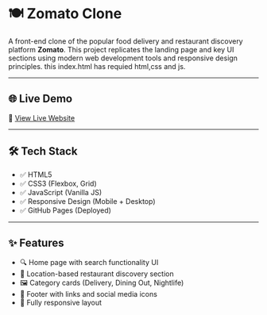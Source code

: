 # 🍽️ Zomato Clone

A front-end clone of the popular food delivery and restaurant discovery platform **Zomato**. This project replicates the landing page and key UI sections using modern web development tools and responsive design principles.
this index.html has requied html,css and js.

---

## 🌐 Live Demo

🔗 [View Live Website](https://zomato-clone-by-aryan.netlify.app/)

---

## 🛠️ Tech Stack

- ✅ HTML5
- ✅ CSS3 (Flexbox, Grid)
- ✅ JavaScript (Vanilla JS)
- ✅ Responsive Design (Mobile + Desktop)
- ✅ GitHub Pages (Deployed)

---

## ✨ Features

- 🔍 Home page with search functionality UI
- 📍 Location-based restaurant discovery section
- 🖼️ Category cards (Delivery, Dining Out, Nightlife)
- 🧾 Footer with links and social media icons
- 📱 Fully responsive layout
